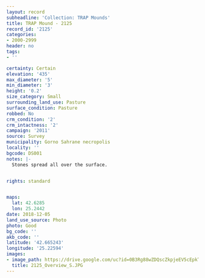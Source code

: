 ```yaml
---
layout: record
subheadline: 'Collection: TRAP Mounds'
title: TRAP Mound - 2125
record_id: '2125'
categories:
- 2000-2999
header: no
tags:
- ''

certainty: Certain
elevation: '435'
max_diameter: '5'
min_diameter: '3'
height: '0.2'
size_category: Small
surrounding_land_use: Pasture
surface_condition: Pasture
robbed: No
crm_condition: '2'
crm_intactness: '2'
campaign: '2011'
source: Survey
municipality: Gorno Sahrane necropolis
locality: ''
bgcode: DS001
notes: |-
  Stones spread all over the surface.


rights: standard


maps:
  lat: 42.6285
  lon: 25.2442
date: 2018-12-05
land_use_source: Photo
photo: Good
bg_code: ''
akb_code: ''
latitude: '42.665243'
longitude: '25.22594'
images:
- image_path: https://drive.google.com/uc?id=0B3Rg88wZDQscZkpjeEV5cEpkTjg
  title: 2125_Overview_S.JPG
---
```

